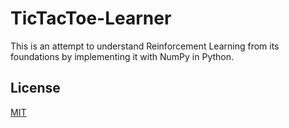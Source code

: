 # TicTacToe-Learner

This is an attempt to understand Reinforcement Learning from its foundations by implementing it with NumPy in Python.

## License

[MIT](LICENSE)
